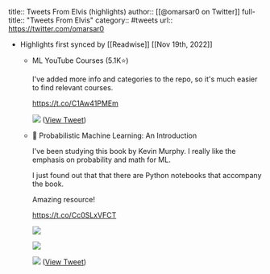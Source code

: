 title:: Tweets From Elvis (highlights)
author:: [[@omarsar0 on Twitter]]
full-title:: "Tweets From Elvis"
category:: #tweets
url:: https://twitter.com/omarsar0

- Highlights first synced by [[Readwise]] [[Nov 19th, 2022]]
	- ML YouTube Courses (5.1K⭐️)
	  
	  I've added more info and categories to the repo, so it's much easier to find relevant courses.
	  
	  https://t.co/C1Aw41PMEm 
	  
	  ![](https://pbs.twimg.com/media/FQjZPWwWUAAON6C.jpg) ([View Tweet](https://twitter.com/omarsar0/status/1515701838288404485))
	- 📘 Probabilistic Machine Learning: An Introduction
	  
	  I've been studying this book by Kevin Murphy. I really like the emphasis on probability and math for ML.
	  
	  I just found out that that there are Python notebooks that accompany the book.
	  
	  Amazing resource!
	  
	  https://t.co/Cc0SLxVFCT 
	  
	  ![](https://pbs.twimg.com/media/E4U0kaJXMAMBEIg.png) 
	  
	  ![](https://pbs.twimg.com/media/E4U0mnoWYAAIu5D.jpg) 
	  
	  ![](https://pbs.twimg.com/media/E4U0pmLXIAUnb1c.jpg) ([View Tweet](https://twitter.com/omarsar0/status/1406588553098846212))